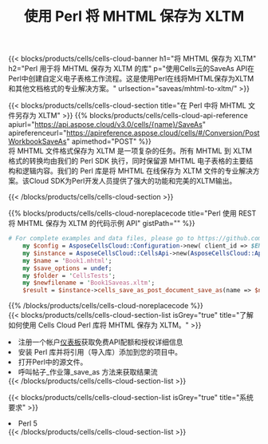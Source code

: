 ﻿---
title: 使用 Perl 将 MHTML 保存为 XLTM
description: 利用Aspose.Cells Cloud SDK for Perl将MHTML格式文件保存为XLTM格式文件。
kwords: Excel, Save MHTML as XLTM, REST, Perl
howto: How to save MHTML as XLTM using Aspose.Cells Cloud Perl library.
---
{{< blocks/products/cells/cells-cloud-banner h1="将 MHTML 保存为 XLTM" h2="Perl 用于将 MHTML 保存为 XLTM 的库" p="使用Cells云的SaveAs API在Perl中创建自定义电子表格工作流程。这是使用Perl在线将MHTML保存为XLTM和其他文档格式的专业解决方案。" urlsection="saveas/mhtml-to-xltm/" >}}

{{< blocks/products/cells/cells-cloud-section title="在 Perl 中将 MHTML 文件另存为 XLTM" >}}
{{% blocks/products/cells/cells-cloud-api-reference apiurl="https://api.aspose.cloud/v3.0/cells/{name}/SaveAs" apireferenceurl="https://apireference.aspose.cloud/cells/#/Conversion/PostWorkbookSaveAs" apimethod="POST" %}}
<br/>
将 MHTML 文件格式保存为 XLTM 是一项复杂的任务。所有 MHTML 到 XLTM 格式的转换均由我们的 Perl SDK 执行，同时保留源 MHTML 电子表格的主要结构和逻辑内容。我们的 Perl 库是将 MHTML 在线保存为 XLTM 文件的专业解决方案。该Cloud SDK为Perl开发人员提供了强大的功能和完美的XLTM输出。

{{< /blocks/products/cells/cells-cloud-section >}}

{{% blocks/products/cells/cells-cloud-noreplacecode title="Perl 使用 REST 将 MHTML 保存为 XLTM 的代码示例 API" gistPath="" %}}
  
```perl
# For complete examples and data files, please go to https://github.com/aspose-cells-cloud/aspose-cells-cloud-perl/
    my $config = AsposeCellsCloud::Configuration->new( client_id => $ENV{'ProductClientId'}, client_secret => $ENV{'ProductClientSecret'});
    my $instance = AsposeCellsCloud::CellsApi->new(AsposeCellsCloud::ApiClient->new( $config));
    my $name = 'Book1.mhtml';
    my $save_options = undef;
    my $folder = 'CellsTests';
    my $newfilename = 'Book1Saveas.xltm';
    $result = $instance->cells_save_as_post_document_save_as(name => $name,save_options => $save_options, newfilename => $newfilename, folder => $folder);
```
  
{{% /blocks/products/cells/cells-cloud-noreplacecode %}}
<br/>
{{< blocks/products/cells/cells-cloud-section-list isGrey="true" title="了解如何使用 Cells Cloud Perl 库将 MHTML 保存为 XLTM。" >}}
<li>注册一个帐户<a href="https://dashboard.aspose.cloud/">仪表板</a>获取免费API配额和授权详细信息</li>
<li>安装 Perl 库并将引用（导入库）添加到您的项目中。</li>
<li>打开Perl中的源文件。</li>
<li>呼叫帖子_作业簿_save_as 方法来获取结果流</li>
{{< /blocks/products/cells/cells-cloud-section-list >}}

{{< blocks/products/cells/cells-cloud-section-list isGrey="true" title="系统要求" >}}
<li>Perl 5</li>
{{< /blocks/products/cells/cells-cloud-section-list >}}
